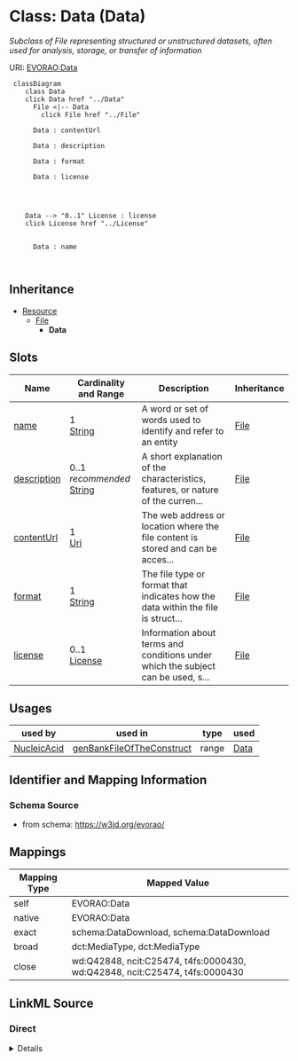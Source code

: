 

# Class: Data (Data) 


_Subclass of File representing structured or unstructured datasets, often used for analysis, storage, or transfer of information_





URI: [EVORAO:Data](https://w3id.org/evorao/Data)






```mermaid
 classDiagram
    class Data
    click Data href "../Data"
      File <|-- Data
        click File href "../File"
      
      Data : contentUrl
        
      Data : description
        
      Data : format
        
      Data : license
        
          
    
    
    Data --> "0..1" License : license
    click License href "../License"

        
      Data : name
        
      
```





## Inheritance
* [Resource](Resource.md)
    * [File](File.md)
        * **Data**



## Slots

| Name | Cardinality and Range | Description | Inheritance |
| ---  | --- | --- | --- |
| [name](name.md) | 1 <br/> [String](String.md) | A word or set of words used to identify and refer to an entity | [File](File.md) |
| [description](description.md) | 0..1 _recommended_ <br/> [String](String.md) | A short explanation of the characteristics, features, or nature of the curren... | [File](File.md) |
| [contentUrl](contentUrl.md) | 1 <br/> [Uri](Uri.md) | The web address or location where the file content is stored and can be acces... | [File](File.md) |
| [format](format.md) | 1 <br/> [String](String.md) | The file type or format that indicates how the data within the file is struct... | [File](File.md) |
| [license](license.md) | 0..1 <br/> [License](License.md) | Information about terms and conditions under which the subject can be used, s... | [File](File.md) |





## Usages

| used by | used in | type | used |
| ---  | --- | --- | --- |
| [NucleicAcid](NucleicAcid.md) | [genBankFileOfTheConstruct](genBankFileOfTheConstruct.md) | range | [Data](Data.md) |






## Identifier and Mapping Information







### Schema Source


* from schema: https://w3id.org/evorao/




## Mappings

| Mapping Type | Mapped Value |
| ---  | ---  |
| self | EVORAO:Data |
| native | EVORAO:Data |
| exact | schema:DataDownload, schema:DataDownload |
| broad | dct:MediaType, dct:MediaType |
| close | wd:Q42848, ncit:C25474, t4fs:0000430, wd:Q42848, ncit:C25474, t4fs:0000430 |







## LinkML Source

<!-- TODO: investigate https://stackoverflow.com/questions/37606292/how-to-create-tabbed-code-blocks-in-mkdocs-or-sphinx -->

### Direct

<details>
```yaml
name: Data
description: Subclass of File representing structured or unstructured datasets, often
  used for analysis, storage, or transfer of information
title: Data
from_schema: https://w3id.org/evorao/
exact_mappings:
- schema:DataDownload
- schema:DataDownload
close_mappings:
- wd:Q42848
- ncit:C25474
- t4fs:0000430
- wd:Q42848
- ncit:C25474
- t4fs:0000430
broad_mappings:
- dct:MediaType
- dct:MediaType
is_a: File

```
</details>

### Induced

<details>
```yaml
name: Data
description: Subclass of File representing structured or unstructured datasets, often
  used for analysis, storage, or transfer of information
title: Data
from_schema: https://w3id.org/evorao/
exact_mappings:
- schema:DataDownload
- schema:DataDownload
close_mappings:
- wd:Q42848
- ncit:C25474
- t4fs:0000430
- wd:Q42848
- ncit:C25474
- t4fs:0000430
broad_mappings:
- dct:MediaType
- dct:MediaType
is_a: File
attributes:
  name:
    name: name
    description: A word or set of words used to identify and refer to an entity
    title: name
    from_schema: https://w3id.org/evorao/
    exact_mappings:
    - schema:name
    - vcard:fn
    close_mappings:
    - rdfs:label
    - dct:title
    rank: 1000
    slot_uri: foaf:name
    alias: name
    owner: Data
    domain_of:
    - File
    - PersonOrOrganization
    - ContactPoint
    range: string
    required: true
    multivalued: false
  description:
    name: description
    description: A short explanation of the characteristics, features, or nature of
      the current item
    title: description
    comments:
    - Describe this item in few lines. This description will serve as a summary to
      present the resource
    from_schema: https://w3id.org/evorao/
    exact_mappings:
    - schema:description
    close_mappings:
    - schema:description
    rank: 1000
    slot_uri: dct:description
    alias: description
    owner: Data
    domain_of:
    - File
    - Dataset
    - DataService
    - Term
    - PersonOrOrganization
    - ContactPoint
    - License
    - Certification
    range: string
    required: false
    recommended: true
    multivalued: false
  contentUrl:
    name: contentUrl
    description: The web address or location where the file content is stored and
      can be accessed or downloaded.
    title: content URL
    from_schema: https://w3id.org/evorao/
    exact_mappings:
    - schema:contentUrl
    rank: 1000
    alias: contentUrl
    owner: Data
    domain_of:
    - File
    range: uri
    required: true
    multivalued: false
  format:
    name: format
    description: The file type or format that indicates how the data within the file
      is structured
    title: format
    from_schema: https://w3id.org/evorao/
    exact_mappings:
    - schema:fileFormat
    - dct:format
    close_mappings:
    - schema:encodingFormat
    rank: 1000
    alias: format
    owner: Data
    domain_of:
    - File
    range: string
    required: true
    multivalued: false
  license:
    name: license
    description: Information about terms and conditions under which the subject can
      be used, shared, or distributed, indicating any restrictions or permissions
    title: license
    from_schema: https://w3id.org/evorao/
    exact_mappings:
    - dct:license
    - schema:license
    close_mappings:
    - wdp:P275
    rank: 1000
    slot_uri: dct:license
    alias: license
    owner: Data
    domain_of:
    - File
    - DataProvider
    range: License
    required: false
    multivalued: false

```
</details>